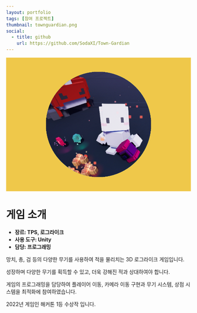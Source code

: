 ```yaml
---
layout: portfolio
tags: [참여 프로젝트]
thumbnail: townguardian.png
social:
  - title: github
    url: https://github.com/SodaXI/Town-Gardian
---
```


![image-alt](/img/portfolio/townguardian.png)

# 게임 소개
- **장르: TPS, 로그라이크**
- **사용 도구: Unity**
- **담당: 프로그래밍**

망치, 총, 검 등의 다양한 무기를 사용하여 적을 물리치는 3D 로그라이크 게임입니다.

성장하며 다양한 무기를 획득할 수 있고, 더욱 강해진 적과 상대하여야 합니다.

게임의 프로그래밍을 담당하여 플레이어 이동, 카메라 이동 구현과 무기 시스템, 상점 시스템을 최적화에 참여하였습니다.
 
2022년 게임인 해커톤 1등 수상작 입니다.